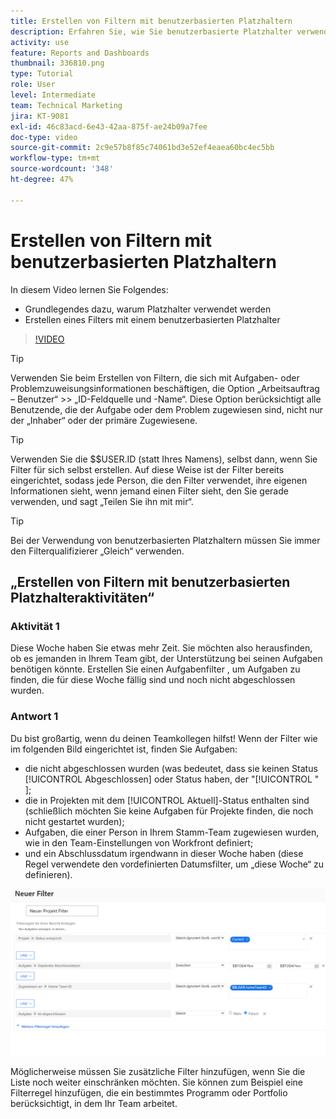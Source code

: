 ```yaml
---
title: Erstellen von Filtern mit benutzerbasierten Platzhaltern
description: Erfahren Sie, wie Sie benutzerbasierte Platzhalter verwenden und wie Sie einen Filter auf der Grundlage der angemeldeten Person erstellen können.
activity: use
feature: Reports and Dashboards
thumbnail: 336810.png
type: Tutorial
role: User
level: Intermediate
team: Technical Marketing
jira: KT-9081
exl-id: 46c83acd-6e43-42aa-875f-ae24b09a7fee
doc-type: video
source-git-commit: 2c9e57b8f85c74061bd3e52ef4eaea60bc4ec5bb
workflow-type: tm+mt
source-wordcount: '348'
ht-degree: 47%

---
```


# Erstellen von Filtern mit benutzerbasierten Platzhaltern

In diesem Video lernen Sie Folgendes:

* Grundlegendes dazu, warum Platzhalter verwendet werden
* Erstellen eines Filters mit einem benutzerbasierten Platzhalter

>[!VIDEO](https://video.tv.adobe.com/v/336810/?quality=12&learn=on)

>[!TIP]
>
>Verwenden Sie beim Erstellen von Filtern, die sich mit Aufgaben- oder Problemzuweisungsinformationen beschäftigen, die Option „Arbeitsauftrag – Benutzer“ >> „ID-Feldquelle und -Name“. Diese Option berücksichtigt alle   Benutzende, die der Aufgabe oder dem Problem zugewiesen sind, nicht nur der „Inhaber“ oder der primäre Zugewiesene.

>[!TIP]
>
>Verwenden Sie die $$USER.ID (statt Ihres Namens), selbst dann, wenn Sie Filter für sich selbst erstellen. Auf diese Weise ist der Filter bereits eingerichtet, sodass jede Person, die den Filter verwendet, ihre eigenen Informationen sieht, wenn jemand einen Filter sieht, den Sie gerade verwenden, und sagt „Teilen Sie ihn mit mir“.

>[!TIP]
>
>Bei der Verwendung von benutzerbasierten Platzhaltern müssen Sie immer den Filterqualifizierer „Gleich“ verwenden.


## „Erstellen von Filtern mit benutzerbasierten Platzhalteraktivitäten“

### Aktivität 1

Diese Woche haben Sie etwas mehr Zeit. Sie möchten also herausfinden, ob es jemanden in Ihrem Team gibt, der Unterstützung bei seinen Aufgaben benötigen könnte. Erstellen Sie einen Aufgabenfilter , um Aufgaben zu finden, die für diese Woche fällig sind und noch nicht abgeschlossen wurden.

### Antwort 1

Du bist großartig, wenn du deinen Teamkollegen hilfst! Wenn der Filter wie im folgenden Bild eingerichtet ist, finden Sie Aufgaben:

* die nicht abgeschlossen wurden (was bedeutet, dass sie keinen Status [!UICONTROL Abgeschlossen] oder Status haben, der &quot;[!UICONTROL &quot; ];
* die in Projekten mit dem [!UICONTROL Aktuell]-Status enthalten sind (schließlich möchten Sie keine Aufgaben für Projekte finden, die noch nicht gestartet wurden);
* Aufgaben, die einer Person in Ihrem Stamm-Team zugewiesen wurden, wie in den Team-Einstellungen von Workfront definiert;
* und ein Abschlussdatum irgendwann in dieser Woche haben (diese Regel verwendete den vordefinierten Datumsfilter, um „diese Woche“ zu definieren).

![Ein Screenshot des Bildschirms zum Erstellen eines Aufgabenfilters mit einem benutzerbasierten Platzhalter](assets/user-wildcard-exercise-answer.png)

Möglicherweise müssen Sie zusätzliche Filter hinzufügen, wenn Sie die Liste noch weiter einschränken möchten. Sie können zum Beispiel eine Filterregel hinzufügen, die ein bestimmtes Programm oder Portfolio berücksichtigt, in dem Ihr Team arbeitet.
